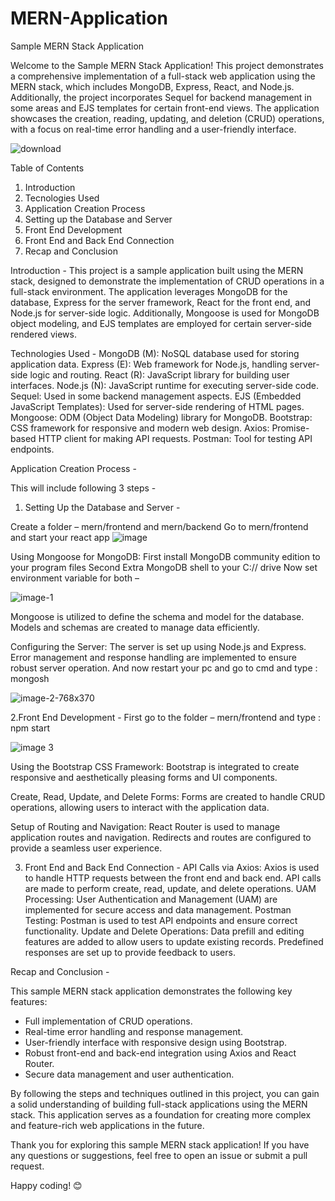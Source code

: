# MERN-Application

Sample MERN Stack Application

Welcome to the Sample MERN Stack Application! This project demonstrates a comprehensive implementation of a full-stack web application using the MERN stack, which includes MongoDB, Express, React, and Node.js. Additionally, the project incorporates Sequel for backend management in some areas and EJS templates for certain front-end views. The application showcases the creation, reading, updating, and deletion (CRUD) operations, with a focus on real-time error handling and a user-friendly interface.

![download](https://github.com/shwetak28/MERN-Application/assets/139232353/ebe4b84a-020c-4f15-8506-7966bb51a34e)

Table of Contents                                                                                                                                          
1. Introduction
2. Tecnologies Used
3. Application Creation Process
4. Setting up the Database and Server
5. Front End Development
6. Front End and Back End Connection
7. Recap and Conclusion  

Introduction - 
This project is a sample application built using the MERN stack, designed to demonstrate the implementation of CRUD operations in a full-stack environment. The application leverages MongoDB for the database, Express for the server framework, React for the front end, and Node.js for server-side logic. Additionally, Mongoose is used for MongoDB object modeling, and EJS templates are employed for certain server-side rendered views.

Technologies Used - 
MongoDB (M): NoSQL database used for storing application data.
Express (E): Web framework for Node.js, handling server-side logic and routing.
React (R): JavaScript library for building user interfaces.
Node.js (N): JavaScript runtime for executing server-side code.
Sequel: Used in some backend management aspects.
EJS (Embedded JavaScript Templates): Used for server-side rendering of HTML pages.
Mongoose: ODM (Object Data Modeling) library for MongoDB.
Bootstrap: CSS framework for responsive and modern web design.
Axios: Promise-based HTTP client for making API requests.
Postman: Tool for testing API endpoints.

Application Creation Process - 

This will include following 3 steps -

1. Setting Up the Database and Server -

Create a folder – mern/frontend and mern/backend
Go to mern/frontend and start your react app
![image](https://github.com/shwetak28/MERN-Application/assets/139232353/5e3deceb-8145-439f-a694-3bcc72e743e2)

Using Mongoose for MongoDB:
First install MongoDB community edition to your program files
Second Extra MongoDB shell to your C:// drive
Now set environment variable for both –

![image-1](https://github.com/shwetak28/MERN-Application/assets/139232353/5db516dc-52b0-4b96-a535-96af929a9dd7)

Mongoose is utilized to define the schema and model for the database.
Models and schemas are created to manage data efficiently.

Configuring the Server:
The server is set up using Node.js and Express.
Error management and response handling are implemented to ensure robust server operation.
And now restart your pc and go to cmd and type : mongosh

![image-2-768x370](https://github.com/shwetak28/MERN-Application/assets/139232353/70f4de2f-579c-47ef-aaa8-9ce21af86538)

2.Front End Development -
First go to the folder – mern/frontend and type : npm start

![image 3](https://github.com/shwetak28/MERN-Application/assets/139232353/c5bd0496-2e31-45a9-a534-ad1d89cf5deb)

Using the Bootstrap CSS Framework:
Bootstrap is integrated to create responsive and aesthetically pleasing forms and UI components.

Create, Read, Update, and Delete Forms:
Forms are created to handle CRUD operations, allowing users to interact with the application data.

Setup of Routing and Navigation:
React Router is used to manage application routes and navigation.
Redirects and routes are configured to provide a seamless user experience.

3. Front End and Back End Connection -
API Calls via Axios:
Axios is used to handle HTTP requests between the front end and back end.
API calls are made to perform create, read, update, and delete operations.
UAM Processing:
User Authentication and Management (UAM) are implemented for secure access and data management.
Postman Testing:
Postman is used to test API endpoints and ensure correct functionality.
Update and Delete Operations:
Data prefill and editing features are added to allow users to update existing records.
Predefined responses are set up to provide feedback to users.

Recap and Conclusion - 

This sample MERN stack application demonstrates the following key features:
- Full implementation of CRUD operations.
- Real-time error handling and response management.
- User-friendly interface with responsive design using Bootstrap.
- Robust front-end and back-end integration using Axios and React Router.
- Secure data management and user authentication.

By following the steps and techniques outlined in this project, you can gain a solid understanding of building full-stack applications using the MERN stack. This application serves as a foundation for creating more complex and feature-rich web applications in the future.

Thank you for exploring this sample MERN stack application! If you have any questions or suggestions, feel free to open an issue or submit a pull request.

Happy coding! 😊

